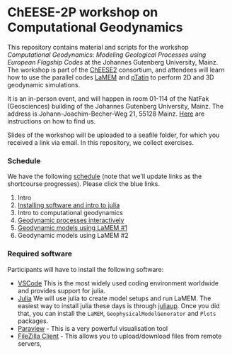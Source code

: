 # ChEESE-2P workshop on Computational Geodynamics

This repository contains material and scripts for the workshop _Computational Geodynamics: Modeling Geological Processes using European Flagship Codes_ at the Johannes Gutenberg University, Mainz. The workshop is part of the [ChEESE2](https://cheese2.eu) consortium, and attendees will learn how to use the parallel codes [LaMEM](https://github.com/UniMainzGeo/LaMEM) and [pTatin](https://bitbucket.org/dmay/ptatin-total-dev.git) to perform 2D and 3D geodynamic simulations.

It is an in-person event, and will happen in room 01-114 of the NatFak (Geosciences) building of the Johannes Gutenberg University, Mainz. The address is Johann-Joachim-Becher-Weg 21, 55128 Mainz. [Here](https://www.geosciences.uni-mainz.de/how-to-find-us/) are instructions on how to find us.

Slides of the workshop will be uploaded to a seafile folder, for which you received a link via email. In this repository, we collect exercises.

### Schedule
We have the following [schedule](Program-Computational-geodynamics-Modeling-Geological-Processes-using-European-Flagship-Codes.pdf) (note that we'll update links as the shortcourse progresses). Please click the blue links. 
1. Intro
2. [Installing software and intro to julia](Julia_intro/IntroJulia.md)
3. Intro to computational geodynamics
4. [Geodynamic processes interactively](InteractiveGeodynamics/InteractiveGeodynamics.md) 
5. [Geodynamic models using LaMEM #1](Geodynamic_model_with_LaMEM/README.md)
6. Geodynamic models using LaMEM #2
   
### Required software
Participants will have to install the following software:
- [VSCode](https://code.visualstudio.com/download) This is the most widely used coding environment worldwide and provides support for julia.
- [Julia](https://julialang.org) We will use julia to create model setups and run LaMEM. The easiest way to install julia these days is through [juliaup](https://github.com/JuliaLang/juliaup). Once you did that, you can install the `LaMEM`, `GeophysicalModelGenerator` and `Plots` packages.
- [Paraview](https://www.paraview.org) - This is a very powerful visualisation tool
- [FileZilla Client](https://filezilla-project.org) - This allows you to upload/download files from remote servers,

